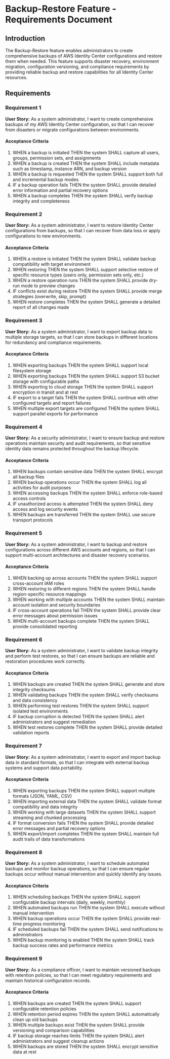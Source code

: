 # Backup-Restore Feature - Requirements Document

## Introduction

The Backup-Restore feature enables administrators to create comprehensive backups of AWS Identity Center configurations and restore them when needed. This feature supports disaster recovery, environment migration, configuration versioning, and compliance requirements by providing reliable backup and restore capabilities for all Identity Center resources.

## Requirements

### Requirement 1

**User Story:** As a system administrator, I want to create comprehensive backups of my AWS Identity Center configuration, so that I can recover from disasters or migrate configurations between environments.

#### Acceptance Criteria

1. WHEN a backup is initiated THEN the system SHALL capture all users, groups, permission sets, and assignments
2. WHEN a backup is created THEN the system SHALL include metadata such as timestamp, instance ARN, and backup version
3. WHEN a backup is requested THEN the system SHALL support both full and incremental backup modes
4. IF a backup operation fails THEN the system SHALL provide detailed error information and partial recovery options
5. WHEN a backup completes THEN the system SHALL verify backup integrity and completeness

### Requirement 2

**User Story:** As a system administrator, I want to restore Identity Center configurations from backups, so that I can recover from data loss or apply configurations to new environments.

#### Acceptance Criteria

1. WHEN a restore is initiated THEN the system SHALL validate backup compatibility with target environment
2. WHEN restoring THEN the system SHALL support selective restore of specific resource types (users only, permission sets only, etc.)
3. WHEN a restore operation runs THEN the system SHALL provide dry-run mode to preview changes
4. IF conflicts exist during restore THEN the system SHALL provide merge strategies (overwrite, skip, prompt)
5. WHEN restore completes THEN the system SHALL generate a detailed report of all changes made



### Requirement 3

**User Story:** As a system administrator, I want to export backup data to multiple storage targets, so that I can store backups in different locations for redundancy and compliance requirements.

#### Acceptance Criteria

1. WHEN exporting backups THEN the system SHALL support local filesystem storage
2. WHEN exporting backups THEN the system SHALL support S3 bucket storage with configurable paths
3. WHEN exporting to cloud storage THEN the system SHALL support encryption in transit and at rest
4. IF export to a target fails THEN the system SHALL continue with other configured targets and report failures
5. WHEN multiple export targets are configured THEN the system SHALL support parallel exports for performance

### Requirement 4

**User Story:** As a security administrator, I want to ensure backup and restore operations maintain security and audit requirements, so that sensitive identity data remains protected throughout the backup lifecycle.

#### Acceptance Criteria

1. WHEN backups contain sensitive data THEN the system SHALL encrypt all backup files
2. WHEN backup operations occur THEN the system SHALL log all activities for audit purposes
3. WHEN accessing backups THEN the system SHALL enforce role-based access controls
4. IF unauthorized access is attempted THEN the system SHALL deny access and log security events
5. WHEN backups are transferred THEN the system SHALL use secure transport protocols

### Requirement 5

**User Story:** As a system administrator, I want to backup and restore configurations across different AWS accounts and regions, so that I can support multi-account architectures and disaster recovery scenarios.

#### Acceptance Criteria

1. WHEN backing up across accounts THEN the system SHALL support cross-account IAM roles
2. WHEN restoring to different regions THEN the system SHALL handle region-specific resource mappings
3. WHEN working with multiple accounts THEN the system SHALL maintain account isolation and security boundaries
4. IF cross-account operations fail THEN the system SHALL provide clear error messages about permission issues
5. WHEN multi-account backups complete THEN the system SHALL provide consolidated reporting

### Requirement 6

**User Story:** As a system administrator, I want to validate backup integrity and perform test restores, so that I can ensure backups are reliable and restoration procedures work correctly.

#### Acceptance Criteria

1. WHEN backups are created THEN the system SHALL generate and store integrity checksums
2. WHEN validating backups THEN the system SHALL verify checksums and data consistency
3. WHEN performing test restores THEN the system SHALL support isolated test environments
4. IF backup corruption is detected THEN the system SHALL alert administrators and suggest remediation
5. WHEN test restores complete THEN the system SHALL provide detailed validation reports

### Requirement 7

**User Story:** As a system administrator, I want to export and import backup data in standard formats, so that I can integrate with external backup systems and support data portability.

#### Acceptance Criteria

1. WHEN exporting backups THEN the system SHALL support multiple formats (JSON, YAML, CSV)
2. WHEN importing external data THEN the system SHALL validate format compatibility and data integrity
3. WHEN working with large datasets THEN the system SHALL support streaming and chunked processing
4. IF format conversion fails THEN the system SHALL provide detailed error messages and partial recovery options
5. WHEN export/import completes THEN the system SHALL maintain full audit trails of data transformations


### Requirement 8

**User Story:** As a system administrator, I want to schedule automated backups and monitor backup operations, so that I can ensure regular backups occur without manual intervention and quickly identify any issues.

#### Acceptance Criteria

1. WHEN scheduling backups THEN the system SHALL support configurable backup intervals (daily, weekly, monthly)
2. WHEN automated backups run THEN the system SHALL execute without manual intervention
3. WHEN backup operations occur THEN the system SHALL provide real-time progress monitoring
4. IF scheduled backups fail THEN the system SHALL send notifications to administrators
5. WHEN backup monitoring is enabled THEN the system SHALL track backup success rates and performance metrics


### Requirement 9

**User Story:** As a compliance officer, I want to maintain versioned backups with retention policies, so that I can meet regulatory requirements and maintain historical configuration records.

#### Acceptance Criteria

1. WHEN backups are created THEN the system SHALL support configurable retention policies
2. WHEN retention period expires THEN the system SHALL automatically clean up old backups
3. WHEN multiple backups exist THEN the system SHALL provide versioning and comparison capabilities
4. IF backup storage reaches limits THEN the system SHALL alert administrators and suggest cleanup actions
5. WHEN backups are stored THEN the system SHALL encrypt sensitive data at rest
